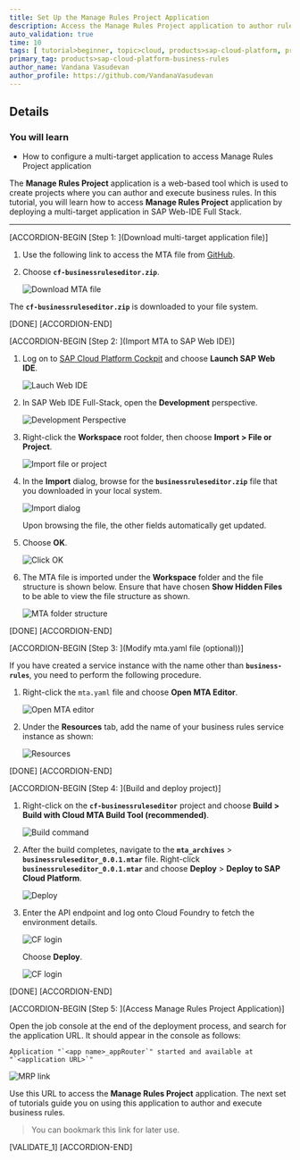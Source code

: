 ```yaml
---
title: Set Up the Manage Rules Project Application
description: Access the Manage Rules Project application to author rules by deploying a multi-target application using SAP Web IDE Full-Stack.
auto_validation: true
time: 10
tags: [ tutorial>beginner, topic>cloud, products>sap-cloud-platform, products>sap-cloud-platform-for-the-cloud-foundry-environment]
primary_tag: products>sap-cloud-platform-business-rules
author_name: Vandana Vasudevan
author_profile: https://github.com/VandanaVasudevan
---
```


## Details
### You will learn
  -  How to configure a multi-target application to access Manage Rules Project application

The **Manage Rules Project** application is a web-based tool which is used to create projects where you can author and execute business rules. In this tutorial, you will learn how to access **Manage Rules Project** application by deploying a multi-target application in SAP Web-IDE Full Stack.

---

[ACCORDION-BEGIN [Step 1: ](Download multi-target application file)]

1. Use the following link to access the MTA file from [GitHub](https://github.com/SAP/cloud-businessrules-samples/blob/master/cf-apps/cf-businessruleseditor.zip).

2. Choose **`cf-businessruleseditor.zip`**.

    ![Download MTA file](MTA_0.png)

The **`cf-businessruleseditor.zip`** is downloaded to your file system.

[DONE]
[ACCORDION-END]

[ACCORDION-BEGIN [Step 2: ](Import MTA to SAP Web IDE)]

1. Log on to [SAP Cloud Platform Cockpit](http://cockpit.hanatrial.ondemand.com) and choose **Launch SAP Web IDE**.

    ![Lauch Web IDE](MTA_1.png)

2. In SAP Web IDE Full-Stack, open the **Development** perspective.

    ![Development Perspective](MTA_2.png)

3. Right-click the **Workspace** root folder, then choose **Import > File or Project**.

    ![Import file or project](MTA_3.png)

4. In the **Import** dialog, browse for the **`businessruleseditor.zip`** file that you downloaded in your local system.

    ![Import dialog](MTA_4.png)

    Upon browsing the file, the other fields automatically get updated.

5. Choose **OK**.

    ![Click OK](MTA_5.png)

6. The MTA file is imported under the **Workspace** folder and the file structure is shown below. Ensure that have chosen **Show Hidden Files** to be able to view the file structure as shown.

    ![MTA folder structure](MTA_6.png)

[DONE]
[ACCORDION-END]


[ACCORDION-BEGIN [Step 3: ](Modify mta.yaml file (optional))]

If you have created a service instance with the name other than **`business-rules`**, you need to perform the following procedure.

1. Right-click the `mta.yaml` file and choose **Open MTA Editor**.

    ![Open MTA editor](MTA_7.png)

2. Under the **Resources** tab, add the name of your business rules service instance as shown:

    ![Resources](MTA_8.png)

[DONE]
[ACCORDION-END]

[ACCORDION-BEGIN [Step 4: ](Build and deploy project)]

1. Right-click on the **`cf-businessruleseditor`** project and choose **Build > Build with Cloud MTA Build Tool (recommended)**.

    ![Build command](MTA_9.png)

2. After the build completes, navigate to the **`mta_archives`** > **`businessruleseditor_0.0.1.mtar`** file. Right-click **`businessruleseditor_0.0.1.mtar`** and choose **Deploy** > **Deploy to SAP Cloud Platform**.

    ![Deploy](MTA_10.png)

3. Enter the API endpoint and log onto Cloud Foundry to fetch the environment details.

    ![CF login](MTA_11.png)

    Choose **Deploy**.

    ![CF login](MTA_12.png)


[DONE]
[ACCORDION-END]

[ACCORDION-BEGIN [Step 5: ](Access Manage Rules Project Application)]

Open the job console at the end of the deployment process, and search for the application URL. It should appear in the console as follows:

```
Application "`<app name>_appRouter`" started and available at "`<application URL>`"
```

![MRP link](MTA_13.png)

Use this URL to access the **Manage Rules Project** application. The next set of tutorials guide you on using this application to author and execute business rules.

>You can bookmark this link for later use.

[VALIDATE_1]
[ACCORDION-END]
